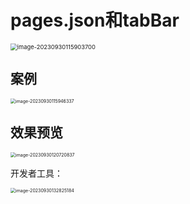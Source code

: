 # pages.json和tabBar

<img src="img/2.pages.json和tabBar/image-20230930115903700.png" alt="image-20230930115903700" style="zoom: 67%;" />

## 案例

<img src="img/2.pages.json和tabBar/image-20230930115946337.png" alt="image-20230930115946337" style="zoom: 50%;" />

## 效果预览

<img src="img/2.pages.json和tabBar/image-20230930120720837.png" alt="image-20230930120720837" style="zoom: 50%;" />

开发者工具：

<img src="img/2.pages.json和tabBar/image-20230930132825184.png" alt="image-20230930132825184" style="zoom:50%;" />